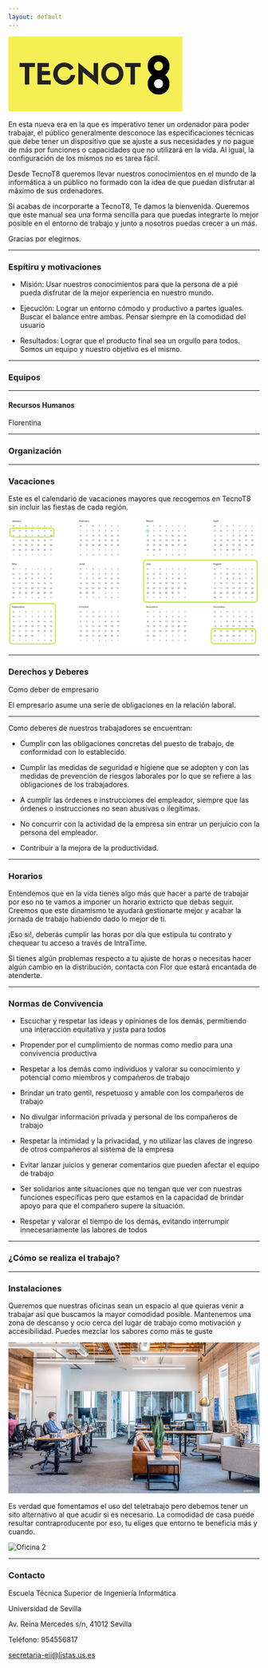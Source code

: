 ```yaml
---
layout: default
---
```


![TecnoT8](/assets/images/frontc.png)

En esta nueva era en la que es imperativo tener un ordenador para poder trabajar, el público generalmente desconoce las especificaciones técnicas que debe tener un dispositivo que se ajuste a sus necesidades y no pague de más por funciones o capacidades que no utilizará en la vida. Al igual, la configuración de los mismos no es tarea fácil.

Desde TecnoT8 queremos llevar nuestros conocimientos en el mundo de la informática a un público no formado con la idea de que puedan disfrutar al máximo de sus ordenadores.

Si acabas de incorporarte a TecnoT8, Te damos la bienvenida. Queremos que este manual sea una forma sencilla para que puedas integrarte lo mejor posible en el entorno de trabajo y junto a nosotros puedas crecer a un más.

Gracias por elegirnos.

***

### Espítiru y motivaciones

*   Misión: Usar nuestros conocimientos para que la persona de a pié pueda disfrutar de la mejor experiencia en nuestro mundo.

*   Ejecución: Lograr un entorno cómodo y productivo a partes iguales. Buscar el balance entre ambas. Pensar siempre en la comodidad del usuario

*   Resultados: Lograr que el producto final sea un orgullo para todos. Somos un equipo y nuestro objetivo es el mismo.

***

### Equipos


***

#### Recursos Humanos

Florentina

***

### Organización

***

### Vacaciones

Este es el calendario de vacaciones mayores que recogemos en TecnoT8 sin incluir las fiestas de cada región.

![Calendario](/assets/images/calendario.png)

***

### Derechos y Deberes

Como deber de empresario 

El empresario asume una serie de obligaciones en la relación laboral.

***

Como deberes de nuestros trabajadores se encuentran: 

- Cumplir con las obligaciones concretas del puesto de trabajo, de conformidad con lo establecido.

- Cumplir las medidas de seguridad e higiene que se adopten y con las medidas de prevención de riesgos laborales por lo que se refiere a las obligaciones de los trabajadores.

- A cumplir las órdenes e instrucciones del empleador, siempre que las órdenes o instrucciones no sean abusivas o ilegítimas.

- No concurrir con la actividad de la empresa sin entrar un perjuicio con la persona del empleador.

- Contribuir a la mejora de la productividad. 

***


### Horarios

Entendemos que en la vida tienes algo más que hacer a parte de trabajar por eso no te vamos a imponer un horario extricto que debas seguir. Creemos que este dinamismo te ayudará gestionarte mejor y acabar la jornada de trabajo habiendo dado lo mejor de ti.

¡Eso si!, deberás cumplir las horas por día que estipula tu contrato y chequear tu acceso a través de IntraTime.

Si tienes algún problemas respecto a tu ajuste de horas o necesitas hacer algún cambio en la distribución, contacta con Flor que estará encantada de atenderte.

***

### Normas de Convivencia

- Escuchar y respetar las ideas y opiniones de los demás, permitiendo una interacción equitativa y justa para todos

- Propender por el cumplimiento de normas como medio para una convivencia productiva

- Respetar a los demás como individuos y valorar su conocimiento y potencial como miembros y compañeros de trabajo

- Brindar un trato gentil, respetuoso y amable con los compañeros de trabajo

- No divulgar información privada y personal de los compañeros de trabajo

- Respetar la intimidad y la privacidad, y no utilizar las claves de ingreso de otros compañeros al sistema de la empresa

- Evitar lanzar juicios y generar comentarios que pueden afectar el equipo de trabajo

- Ser solidarios ante situaciones que no tengan que ver con nuestras funciones específicas pero que estamos en la capacidad de brindar apoyo para que el compañero supere la situación.

- Respetar y valorar el tiempo de los demás, evitando interrumpir innecesariamente las labores de todos

***

### ¿Cómo se realiza el trabajo?

***

### Instalaciones

Queremos que nuestras oficinas sean un espacio al que quieras venir a trabajar así que buscamos la mayor comodidad posible. Mantenemos una zona de descanso y ocio cerca del lugar de trabajo como motivación y accesibilidad. Puedes mezclar los sabores como más te guste

![Oficina](/assets/images/office.jpeg)

Es verdad que fomentamos el uso del teletrabajo pero debemos tener un sito alternativo al que acudir si es necesario. La comodidad de casa puede resultar contraproducente por eso, tu eliges que entorno te beneficia más y cuando.

![Oficina 2](/assets/images/office2.png)

***

### Contacto

Escuela Técnica Superior de Ingeniería Informática

Universidad de Sevilla

Av. Reina Mercedes s/n,
41012 Sevilla

Teléfono: 954556817

secretaria-eii@listas.us.es
